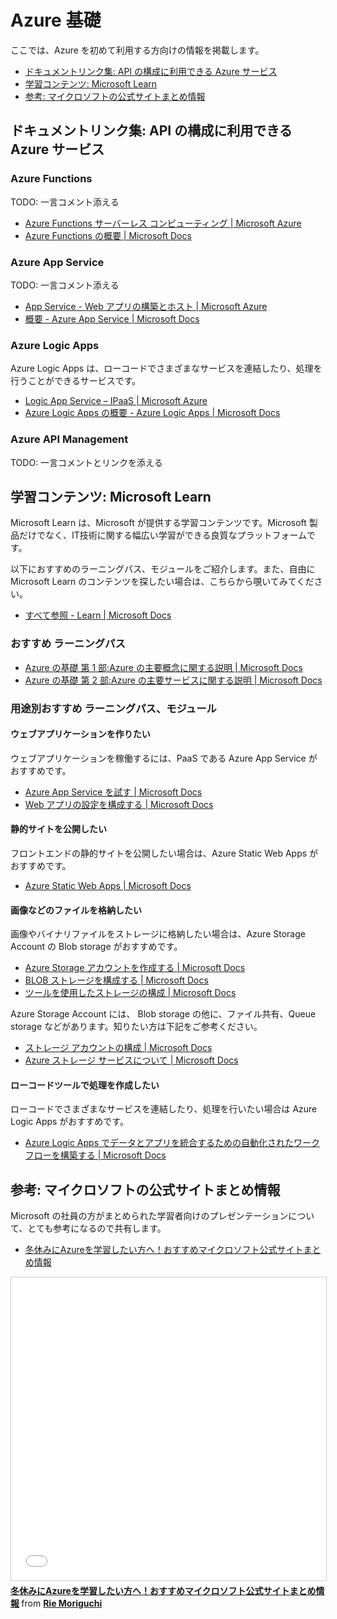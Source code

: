 # Azure 基礎

ここでは、Azure を初めて利用する方向けの情報を掲載します。

- [ドキュメントリンク集: API の構成に利用できる Azure サービス](#ドキュメントリンク集-api-の構成に利用できる-azure-サービス)
- [学習コンテンツ: Microsoft Learn](#学習コンテンツ-microsoft-learn)
- [参考: マイクロソフトの公式サイトまとめ情報](#参考-マイクロソフトの公式サイトまとめ情報)

## ドキュメントリンク集: API の構成に利用できる Azure サービス

### Azure Functions

TODO: 一言コメント添える

- [Azure Functions サーバーレス コンピューティング | Microsoft Azure](https://azure.microsoft.com/ja-jp/services/functions/)
- [Azure Functions の概要 | Microsoft Docs](https://docs.microsoft.com/ja-jp/azure/azure-functions/functions-overview)

### Azure App Service

TODO: 一言コメント添える

- [App Service - Web アプリの構築とホスト | Microsoft Azure](https://azure.microsoft.com/ja-jp/services/app-service/)
- [概要 - Azure App Service | Microsoft Docs](https://docs.microsoft.com/ja-jp/azure/app-service/overview)

### Azure Logic Apps

Azure Logic Apps は、ローコードでさまざまなサービスを連結したり、処理を行うことができるサービスです。

- [Logic App Service – IPaaS | Microsoft Azure](https://azure.microsoft.com/ja-jp/services/logic-apps/)
- [Azure Logic Apps の概要 - Azure Logic Apps | Microsoft Docs](https://docs.microsoft.com/ja-jp/azure/logic-apps/logic-apps-overview)

### Azure API Management

TODO: 一言コメントとリンクを添える

## 学習コンテンツ: Microsoft Learn

Microsoft Learn は、Microsoft が提供する学習コンテンツです。Microsoft 製品だけでなく、IT技術に関する幅広い学習ができる良質なプラットフォームです。

以下におすすめのラーニングパス、モジュールをご紹介します。また、自由に Microsoft Learn のコンテンツを探したい場合は、こちらから覗いてみてください。

- [すべて参照 - Learn | Microsoft Docs](https://docs.microsoft.com/ja-jp/learn/browse/)

### おすすめ ラーニングパス

- [Azure の基礎 第 1 部:Azure の主要概念に関する説明 | Microsoft Docs](https://docs.microsoft.com/ja-jp/learn/paths/az-900-describe-cloud-concepts/)
- [Azure の基礎 第 2 部:Azure の主要サービスに関する説明 | Microsoft Docs](https://docs.microsoft.com/ja-jp/learn/paths/az-900-describe-core-azure-services/)

### 用途別おすすめ ラーニングパス、モジュール

#### ウェブアプリケーションを作りたい

ウェブアプリケーションを稼働するには、PaaS である Azure App Service がおすすめです。

- [Azure App Service を試す | Microsoft Docs](https://docs.microsoft.com/ja-jp/learn/modules/introduction-to-azure-app-service/)
- [Web アプリの設定を構成する | Microsoft Docs](https://docs.microsoft.com/ja-jp/learn/modules/configure-web-app-settings/)

#### 静的サイトを公開したい

フロントエンドの静的サイトを公開したい場合は、Azure Static Web Apps がおすすめです。

- [Azure Static Web Apps | Microsoft Docs](https://docs.microsoft.com/ja-jp/learn/paths/azure-static-web-apps/)

#### 画像などのファイルを格納したい

画像やバイナリファイルをストレージに格納したい場合は、Azure Storage Account の Blob storage がおすすめです。

- [Azure Storage アカウントを作成する | Microsoft Docs](https://docs.microsoft.com/ja-jp/learn/modules/create-azure-storage-account/)
- [BLOB ストレージを構成する | Microsoft Docs](https://docs.microsoft.com/ja-jp/learn/modules/configure-blob-storage/)
- [ツールを使用したストレージの構成 | Microsoft Docs](https://docs.microsoft.com/ja-jp/learn/modules/configure-storage-tools/)

Azure Storage Account には、 Blob storage の他に、ファイル共有、Queue storage などがあります。知りたい方は下記をご参考ください。

- [ストレージ アカウントの構成 | Microsoft Docs](https://docs.microsoft.com/ja-jp/learn/modules/configure-storage-accounts/)
- [Azure ストレージ サービスについて | Microsoft Docs](https://docs.microsoft.com/ja-jp/learn/modules/azure-storage-fundamentals/)

#### ローコードツールで処理を作成したい

ローコードでさまざまなサービスを連結したり、処理を行いたい場合は Azure Logic Apps がおすすめです。

- [Azure Logic Apps でデータとアプリを統合するための自動化されたワークフローを構築する | Microsoft Docs](https://docs.microsoft.com/ja-jp/learn/paths/build-workflows-with-logic-apps/)

## 参考: マイクロソフトの公式サイトまとめ情報

Microsoft の社員の方がまとめられた学習者向けのプレゼンテーションについて、とても参考になるので共有します。

- [冬休みにAzureを学習したい方へ！おすすめマイクロソフト公式サイトまとめ情報](https://www.slideshare.net/RieMoriguchi/azure-250856110)

<iframe src="//www.slideshare.net/slideshow/embed_code/key/8Rydh6MbCB15k" width="595" height="485" frameborder="0" marginwidth="0" marginheight="0" scrolling="no" style="border:1px solid #CCC; border-width:1px; margin-bottom:5px; max-width: 100%;" allowfullscreen> </iframe> <div style="margin-bottom:5px"> <strong> <a href="//www.slideshare.net/RieMoriguchi/azure-250856110" title="冬休みにAzureを学習したい方へ！おすすめマイクロソフト公式サイトまとめ情報" target="_blank">冬休みにAzureを学習したい方へ！おすすめマイクロソフト公式サイトまとめ情報</a> </strong> from <strong><a href="https://www.slideshare.net/RieMoriguchi" target="_blank">Rie Moriguchi</a></strong> </div>
